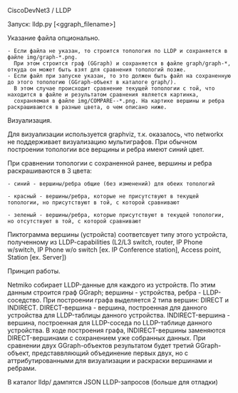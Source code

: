 CiscoDevNet3 / LLDP


Запуск: lldp.py [<ggraph_filename>]

  Указание файла опционально.  
  
	- Если файла не указан, то строится топология по LLDP и сохраняется в файле img/graph-*.png.	
	  При этом строится граф (GGraph) и сохраняется в файле graph/graph-*, откуда он может быть взят для сравнения топологий позже. 
	- Если файл при запуске указан, то это должен быть файл на сохраненную до этого топологию (GGraph-объект в каталоге graph/).	
	  В этом случае происходит сравнение текущей топологии с той, что находится в файле и результатом сравнения является картинка,  
	  сохраняемая в файле img/COMPARE--*.png. На картике вершины и ребра раскрашиваются в разные цвета, о чем описано ниже.
	  

Визуализация.

Для визуализации используется graphviz, т.к. оказалось, что networkx не поддерживает визуализацию мультиграфов.
При обычном построении топологии все верщины и ребра имеют синий цвет.

При сравнении топологии с сохраненной ранее, вершины и ребра раскрашиваются в 3 цвета:

	- синий - вершины/ребра общие (без изменений) для обеих топологий

	- красный - вершины/ребра, которые не присутствуют в текущей топологии, но присутствуют в той, с которой сравнивают

	- зеленый - вершины/ребра, которые присутствуют в текущей топологии, но отсутствуют в той, с которой сравнивают

	
Пиктограмма вершины (устройста) соответсвует типу этого устройста, полученному из LLDP-capabilities (L2/L3 switch, router, IP Phone w/switch, IP Phone w/o switch [ex. IP Conference station], Access point, Station [ex. Server])


Принцип работы.

Netmiko собирает LLDP-данные для каждого из устройств. По этим данным строится граф GGraph; вершины - устройства, ребра - LLDP-соседство.
При построении графа выделяется 2 типа вершин: DIRECT и INDIRECT.
DIRECT-вершина - вершина, построенная для данного устройства для LLDP-таблицы данного устройства.
INDIRECT-вершина - вершина, построенная для LLDP-соседа по LLDP-таблице данного устройства.
В ходе построения графа, INDIRECT-вершины заменяются DIRECT-вершинами с сохранением уже собранных данных.
При сравнении двух GGraph-объектов результатом будет третий GGraph-объект, представвляющий объединение первых двух,
но с аттрибутированными для визуализации и раскраски вершинами и ребрами.

В каталог lldp/ дампятся JSON LLDP-запросов (больше для отладки)
